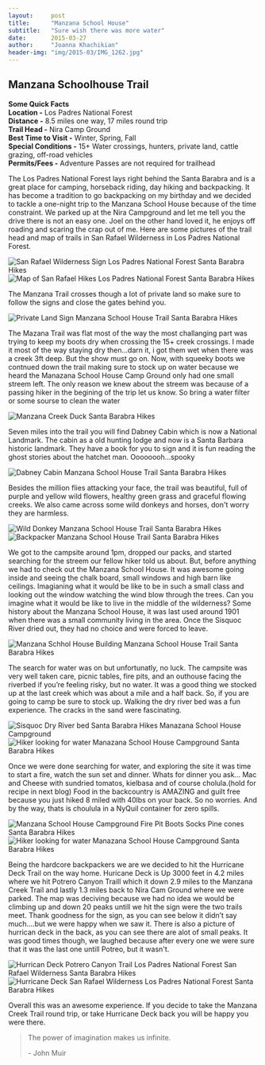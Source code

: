 ```yaml
---
layout:     post
title:      "Manzana School House"
subtitle:   "Sure wish there was more water"
date:       2015-03-27
author:     "Joanna Khachikian"
header-img: "img/2015-03/IMG_1262.jpg"
---
```


<h2 class="section-heading">Manzana Schoolhouse Trail</h2>

<span> **Some Quick Facts** </span> <br/> 
<span> **Location -** Los Padres National Forest</span> <br/> 
<span> **Distance -** 8.5 miles one way, 17 miles round trip</span> <br/> 
<span> **Trail Head -** Nira Camp Ground</span> <br/> 
<span> **Best Time to Visit -** Winter, Spring, Fall</span> <br/> 
<span> **Special Conditions -** 15+ Water crossings, hunters, private land, cattle grazing, off-road vehicles</span> <br/> 
<span> **Permits/Fees -** Adventure Passes are not required for trailhead</span> <br/> 
<p>The Los Padres National Forest lays right behind the Santa Barabra and is a great place for camping, horseback riding, day hiking and backpacking.
It has become a tradition to go backpacking on my birthday and we decided to tackle a one-night trip to the Manzana School House because of the time constraint. We parked up at the Nira Campground and let me tell you the drive there is not an easy one. Joel on the other hand loved it, he enjoys off roading and scaring the crap out of me. Here are some pictures of the trail head and map of trails in San Rafael Wilderness in Los Padres National Forest. 
</p>

<div class="image-block">
  <img src="{{ site.baseurl }}/img/2015-03/IMG_1165.jpg" alt="San Rafael Wilderness Sign Los Padres National Forest Santa Barabra Hikes">
</div>
<div class="image-block">
  <img src="{{ site.baseurl }}/img/2015-03/IMG_1285.jpg" alt="Map of San Rafael Hikes Los Padres National Forest Santa Barabra Hikes">
</div>
<p> The Manzana Trail crosses though a lot of private land so make sure to follow the signs and close the gates behind you.</p>


<div class="image-block">
  <img src="{{ site.baseurl }}/img/2015-03/IMG_1174.jpg" alt="Private Land Sign Manzana School House Trail Santa Barabra Hikes"> 
</div>

<p>The Mazana Trail was flat most of the way the most challanging part was trying to keep my boots dry when crossing the 15+ creek crossings. I made it most of the way staying dry then...darn it, i got them wet when there was a creek 3ft deep. But the show must go on. Now, with squeeky boots we contnued down the trail making sure to stock up on water because we heard the Manazana School House Camp Ground only had one  small streem left. The only reason we knew about the streem was because of a passing hiker in the begining of the trip let us know. So bring a water filter or some sourse to clean the water</p>

<div class="image-block">
  <img src="{{ site.baseurl }}/img/2015-03/IMG_1175.jpg" alt="Manzana Creek Duck Santa Barabra Hikes"> 
</div>

<p>Seven miles into the trail you will find Dabney Cabin which is now a National Landmark.  The cabin as a old hunting lodge and now is a Santa Barbara historic landmark. They have a book for you to sign and it is fun reading the ghost stories about the hatchet man. Oooooooh...spooky</p>

<div class="image-block">
  <img src="{{ site.baseurl }}/img/2015-03/IMG_1178.jpg" alt="Dabney Cabin Manzana School House Trail Santa Barabra Hikes"> 
</div>

<p>Besides the million flies attacking your face, the trail was beautiful, full of purple and yellow wild flowers, healthy green grass and graceful flowing creeks. We also came across some wild donkeys and horses, don't worry they are harmless.  
</p>

<div class="image-block">
  <img src="{{ site.baseurl }}/img/2015-03/IMG_1185.jpg" alt="Wild Donkey Manzana School House Trail Santa Barabra Hikes"> 
</div>

<div class="image-block">
  <img src="{{ site.baseurl }}/img/2015-03/IMG_1167.jpg" alt="Backpacker Manzana School House Trail Santa Barabra Hikes"> 
</div>

<p>We got to the campsite around 1pm, dropped our packs, and started searching for the streem our fellow hiker told us about. But, before anything we had to check out the Manzana School House.  It was awesome going inside and seeing the chalk board, small windows and high barn like ceilings. Imagianing what it would be like to be in such a small class and looking out the window watching the wind blow through the trees.  Can you imagine what it would be like to live in the middle of the wilderness? Some history about the Manzana School House, it was last used around 1901 when there was a small community living in the area. Once the Sisquoc River dried out, they had no choice and were forced to leave.</p>

<div class="image-block">
  <img src="{{ site.baseurl }}/img/2015-03/IMG_1207.jpg" alt="Manzana Schhol House Building Manzana School House Trail Santa Barabra Hikes"> 
</div>

<p>The search for water was on but unfortunatly, no luck. The campsite was very well taken care, picnic tables, fire pits, and an outhouse facing the riverbed if you’re feeling risky, but no water.  It was a good thing we stocked up at the last creek which was about a mile and a half back. So, if you are going to camp be sure to stock up. Walking the dry river bed was a fun experience. The cracks in the sand were fascinating. </p>

<div class="image-block">
  <img src="{{ site.baseurl }}/img/2015-03/IMG_1197.jpg" alt="Sisquoc Dry River bed Santa Barabra Hikes Manazana School House Campground"> 
</div>

<div class="image-block">
  <img src="{{ site.baseurl }}/img/2015-03/IMG_1190.jpg" alt="Hiker looking for water Manazana School House Campground Santa Barabra Hikes"> 
</div>
<p>Once we were done searching for water, and exploring the site it was time to start a fire, watch the sun set and dinner. Whats for dinner you ask... Mac and Cheese with sundried tomatos, kielbasa and of course cholula.(hold for recipe in next blog) Food in the backcountry is AMAZING and guilt free because you just hiked 8 miled with 40lbs on your back. So no worries. And by the way, thats is choulula in a NyQuil container for zero spills. </p>

<div class="image-block">
  <img src="{{ site.baseurl }}/img/2015-03/IMG_1215.jpg" alt="Manzana School House Campground Fire Pit Boots Socks Pine cones Santa Barabra Hikes">
</div>
<div class="image-block">
  <img src="{{ site.baseurl }}/img/2015-03/IMG_1239.jpg" alt="Hiker looking for water Manazana School House Campground Santa Barabra Hikes">
</div>

<p>Being the hardcore backpackers we are we decided to hit the Hurricane Deck Trail on the way home. Huricane Deck is Up 3000 feet in 4.2 miles where we hit Potrero Canyon Traill which it down 2.9 miles to the Manzana Creek Trail and lastly 1.3 miles back to Nira Cam Ground where we were parked.  The map was deciving because we had no idea we would be climbing up and down 20 peaks untill we hit the sign were the two trails meet. Thank goodness for the sign, as you can see below it didn’t say much….but we were happy when we saw it. There is also a picture of hurrican deck in the back, as you can see there are alot of small peaks. It was good times though, we laughed because after every one we were sure that it was the last one untill Potreo, but it wasn't. </p>

<div class="image-block">
  <img src="{{ site.baseurl }}/img/2015-03/IMG_1271.jpg" alt="Hurrican Deck Potrero Canyon Trail Los Padres National Forest San Rafael Wilderness Santa Barabra Hikes">
</div>
<div class="image-block">
  <img src="{{ site.baseurl }}/img/2015-03/IMG_1275.jpg" alt="Hurricane Deck San Rafael Wilderness Los Padres National Forest Santa Barabra Hikes">
</div>

<p>Overall this was an awesome experience.  If you decide to take the Manzana Creek Trail round trip, or take Hurricane Deck back you will be happy you were there.  

<blockquote>The power of imagination makes us infinite. 
  <p>- John Muir</p>
</blockquote>